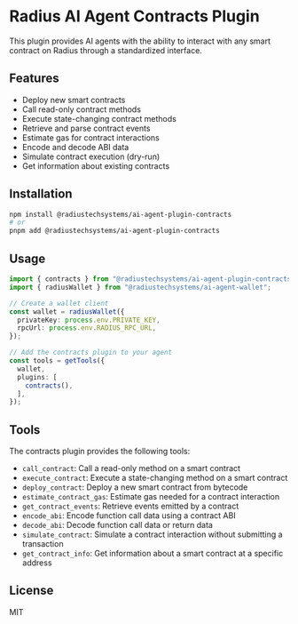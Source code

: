 # Radius AI Agent Contracts Plugin

This plugin provides AI agents with the ability to interact with any smart contract on Radius through a standardized interface.

## Features

- Deploy new smart contracts
- Call read-only contract methods
- Execute state-changing contract methods
- Retrieve and parse contract events
- Estimate gas for contract interactions
- Encode and decode ABI data
- Simulate contract execution (dry-run)
- Get information about existing contracts

## Installation

```bash
npm install @radiustechsystems/ai-agent-plugin-contracts
# or
pnpm add @radiustechsystems/ai-agent-plugin-contracts
```

## Usage

```typescript
import { contracts } from "@radiustechsystems/ai-agent-plugin-contracts";
import { radiusWallet } from "@radiustechsystems/ai-agent-wallet";

// Create a wallet client
const wallet = radiusWallet({
  privateKey: process.env.PRIVATE_KEY,
  rpcUrl: process.env.RADIUS_RPC_URL,
});

// Add the contracts plugin to your agent
const tools = getTools({
  wallet,
  plugins: [
    contracts(),
  ],
});
```

## Tools

The contracts plugin provides the following tools:

- `call_contract`: Call a read-only method on a smart contract
- `execute_contract`: Execute a state-changing method on a smart contract
- `deploy_contract`: Deploy a new smart contract from bytecode
- `estimate_contract_gas`: Estimate gas needed for a contract interaction
- `get_contract_events`: Retrieve events emitted by a contract
- `encode_abi`: Encode function call data using a contract ABI
- `decode_abi`: Decode function call data or return data
- `simulate_contract`: Simulate a contract interaction without submitting a transaction
- `get_contract_info`: Get information about a smart contract at a specific address

## License

MIT
